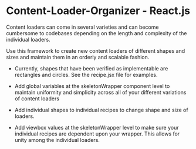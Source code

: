 # Content-Loader-Organizer - React.js

Content loaders can come in several varieties and can become cumbersome to codebases depending on the length and complexity of the individual loaders.

Use this framework to create new content loaders of different shapes and sizes and maintain them in an orderly and scalable fashion.
  * Currently, shapes that have been verified as implementable are rectangles and circles. See the recipe.jsx file for examples.

  * Add global variables at the skeletonWrapper component level to maintain uniformity and simplicity across all of your different variations of content loaders
  * Add individual shapes to individual recipes to change shape and size of loaders. 
  * Add viewbox values at the skeletonWrapper level to make sure your individual recipes are dependent upon your wrapper. This allows for unity among the individual loaders. 
